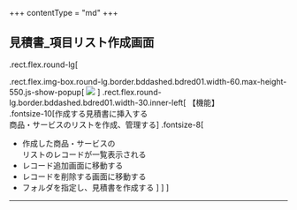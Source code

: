 +++
contentType = "md"
+++


## 見積書_項目リスト作成画面

.rect.flex.round-lg[

.rect.flex.img-box.round-lg.border.bddashed.bdred01.width-60.max-height-550.js-show-popup[
![](./resource/screens/06.png)
]
.rect.flex.round-lg.border.bddashed.bdred01.width-30.inner-left[
【機能】  
.fontsize-10[作成する見積書に挿入する<br>商品・サービスのリストを作成、管理する]
.fontsize-8[
- 作成した商品・サービスの  
リストのレコードが一覧表示される
- レコード追加画面に移動する
- レコードを削除する画面に移動する
- フォルダを指定し、見積書を作成する
]
]
]

---